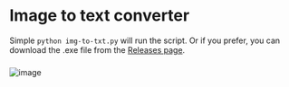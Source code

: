 # Image to text converter

Simple ``` python img-to-txt.py ``` will run the script. Or if you prefer, you can download the .exe file from the [Releases page](https://github.com/irfankurtagic/img-to-txt/releases/latest).
###
![image](https://github.com/irfankurtagic/img-to-txt/assets/72319855/1f590a34-3c2e-4dde-94fb-a8735f160767)
